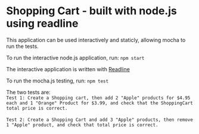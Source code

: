 # Shopping Cart - built with node.js using readline

This application can be used interactively and staticly, allowing mocha to run the tests.

To run the interactive node.js application, run:
` npm start `

The interactive application is written with <a href="https://nodejs.org/api/readline.html">Readline</a>

To run the mocha.js testing, run:
`npm test`

The two tests are: <br>
```Test 1: Create a Shopping cart, then add 2 "Apple" products for $4.95 each and 1 "Orange" Product for $3.99, and check that the ShoppingCart total price is correct.``` <br><br>
```Test 2: Create a Shopping Cart and add 3 "Apple" products, then remove 1 "Apple" product, and check that total price is correct.```
